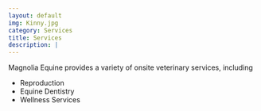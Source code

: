 ```yaml
---
layout: default
img: Kinny.jpg
category: Services
title: Services
description: |
---
```

Magnolia Equine provides a variety of onsite veterinary services, including
* Reproduction
* Equine Dentistry
* Wellness Services
